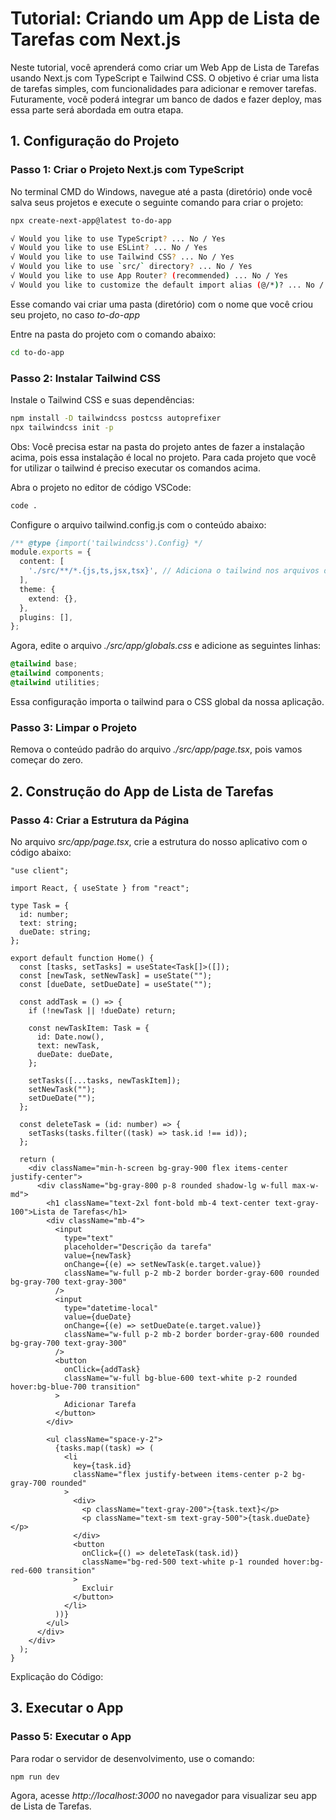 # Tutorial: Criando um App de Lista de Tarefas com Next.js

Neste tutorial, você aprenderá como criar um Web App de Lista de Tarefas usando Next.js com TypeScript e Tailwind CSS. O objetivo é criar uma lista de tarefas simples, com funcionalidades para adicionar e remover tarefas. Futuramente, você poderá integrar um banco de dados e fazer deploy, mas essa parte será abordada em outra etapa.

## 1. Configuração do Projeto
### Passo 1: Criar o Projeto Next.js com TypeScript
No terminal CMD do Windows, navegue até a pasta (diretório) onde você salva seus projetos e execute o seguinte comando para criar o projeto:

```bash 
npx create-next-app@latest to-do-app
```

```bash
√ Would you like to use TypeScript? ... No / Yes
√ Would you like to use ESLint? ... No / Yes
√ Would you like to use Tailwind CSS? ... No / Yes
√ Would you like to use `src/` directory? ... No / Yes
√ Would you like to use App Router? (recommended) ... No / Yes
√ Would you like to customize the default import alias (@/*)? ... No / Yes
```

Esse comando vai criar uma pasta (diretório) com o nome que você criou seu projeto, no caso *to-do-app*

Entre na pasta do projeto com o comando abaixo:

```bash
cd to-do-app
```

### Passo 2: Instalar Tailwind CSS

Instale o Tailwind CSS e suas dependências:

```bash
npm install -D tailwindcss postcss autoprefixer
npx tailwindcss init -p
```
Obs: Você precisa estar na pasta do projeto antes de fazer a instalação acima, pois essa instalação é local no projeto. Para cada projeto que você for utilizar o tailwind é preciso executar os comandos acima.

Abra o projeto no editor de código VSCode:

```bash
code .
```

Configure o arquivo tailwind.config.js com o conteúdo abaixo:

```ts
/** @type {import('tailwindcss').Config} */
module.exports = {
  content: [
    './src/**/*.{js,ts,jsx,tsx}', // Adiciona o tailwind nos arquivos do diretório /src com extesão .js .ts .jsx .tsx
  ],
  theme: {
    extend: {},
  },
  plugins: [],
};
```

Agora, edite o arquivo *./src/app/globals.css* e adicione as seguintes linhas:

```css
@tailwind base;
@tailwind components;
@tailwind utilities;
```

Essa configuração importa o tailwind para o CSS global da nossa aplicação.

### Passo 3: Limpar o Projeto
Remova o conteúdo padrão do arquivo *./src/app/page.tsx*, pois vamos começar do zero.

## 2. Construção do App de Lista de Tarefas
### Passo 4: Criar a Estrutura da Página
No arquivo *src/app/page.tsx*, crie a estrutura do nosso aplicativo com o código abaixo:

```tsx
"use client";

import React, { useState } from "react";

type Task = {
  id: number;
  text: string;
  dueDate: string;
};

export default function Home() {
  const [tasks, setTasks] = useState<Task[]>([]);
  const [newTask, setNewTask] = useState("");
  const [dueDate, setDueDate] = useState("");

  const addTask = () => {
    if (!newTask || !dueDate) return;

    const newTaskItem: Task = {
      id: Date.now(),
      text: newTask,
      dueDate: dueDate,
    };

    setTasks([...tasks, newTaskItem]);
    setNewTask("");
    setDueDate("");
  };

  const deleteTask = (id: number) => {
    setTasks(tasks.filter((task) => task.id !== id));
  };

  return (
    <div className="min-h-screen bg-gray-900 flex items-center justify-center">
      <div className="bg-gray-800 p-8 rounded shadow-lg w-full max-w-md">
        <h1 className="text-2xl font-bold mb-4 text-center text-gray-100">Lista de Tarefas</h1>
        <div className="mb-4">
          <input
            type="text"
            placeholder="Descrição da tarefa"
            value={newTask}
            onChange={(e) => setNewTask(e.target.value)}
            className="w-full p-2 mb-2 border border-gray-600 rounded bg-gray-700 text-gray-300"
          />
          <input
            type="datetime-local"
            value={dueDate}
            onChange={(e) => setDueDate(e.target.value)}
            className="w-full p-2 mb-2 border border-gray-600 rounded bg-gray-700 text-gray-300"
          />
          <button
            onClick={addTask}
            className="w-full bg-blue-600 text-white p-2 rounded hover:bg-blue-700 transition"
          >
            Adicionar Tarefa
          </button>
        </div>

        <ul className="space-y-2">
          {tasks.map((task) => (
            <li
              key={task.id}
              className="flex justify-between items-center p-2 bg-gray-700 rounded"
            >
              <div>
                <p className="text-gray-200">{task.text}</p>
                <p className="text-sm text-gray-500">{task.dueDate}</p>
              </div>
              <button
                onClick={() => deleteTask(task.id)}
                className="bg-red-500 text-white p-1 rounded hover:bg-red-600 transition"
              >
                Excluir
              </button>
            </li>
          ))}
        </ul>
      </div>
    </div>
  );
}
```

Explicação do Código:


## 3. Executar o App
### Passo 5: Executar o App
Para rodar o servidor de desenvolvimento, use o comando:

```bash
npm run dev
```

Agora, acesse *http://localhost:3000* no navegador para visualizar seu app de Lista de Tarefas.